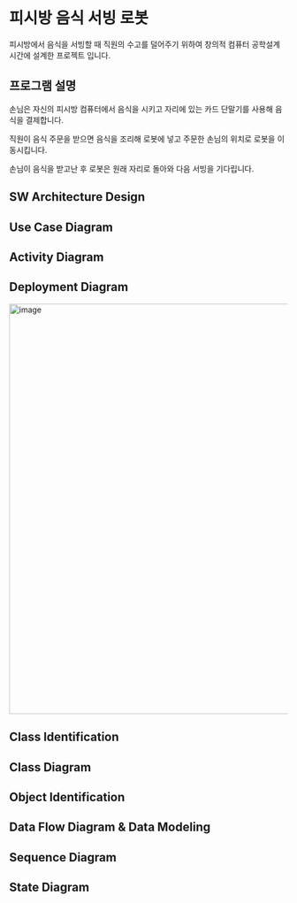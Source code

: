 # 피시방 음식 서빙 로봇

피시방에서 음식을 서빙할 때 직원의 수고를 덜어주기 위하여 창의적 컴퓨터 공학설계 시간에 설계한 프로젝트 입니다.

## 프로그램 설명

손님은 자신의 피시방 컴퓨터에서 음식을 시키고 자리에 있는 카드 단말기를 사용해 음식을 결제합니다.

직원이 음식 주문을 받으면 음식을 조리해 로봇에 넣고 주문한 손님의 위치로 로봇을 이동시킵니다.

손님이 음식을 받고난 후 로봇은 원래 자리로 돌아와 다음 서빙을 기다립니다.



## SW Architecture Design

## Use Case Diagram

## Activity Diagram

## Deployment Diagram

<img width="742" alt="image" src="https://user-images.githubusercontent.com/73932179/207934830-4473b29e-5b19-46c2-80b2-85a18dd281e8.png">

## Class Identification

## Class Diagram

## Object Identification

## Data Flow Diagram & Data Modeling

## Sequence Diagram

## State Diagram

